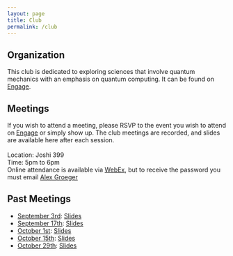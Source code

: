 ```yaml
---
layout: page
title: Club
permalink: /club
---
```


## Organization
This club is dedicated to exploring sciences that involve quantum mechanics with an emphasis on quantum computing. It can be found on [Engage](https://wright.campuslabs.com/engage/organization/wsuquantum).

## Meetings
If you wish to attend a meeting, please RSVP to the event you wish to attend on [Engage](https://wright.campuslabs.com/engage/organization/wsuquantum/events) or simply show up. The club meetings are recorded, and slides are available here after each session.<br /><br />
Location: Joshi 399 <br />
Time: 5pm to 6pm <br />
Online attendance is available via [WebEx](https://wright.webex.com/wright/j.php?MTID=m9fdb22584d57416bb50169f029b4fdf5), but to receive the password you must email [Alex Groeger](groeger.2@wright.edu)<br /> <!---Password is WSUQSF24-->

## Past Meetings

- [September    3rd](https://wright.campuslabs.com/engage/event/10273676): [Slides](https://raidermailwright-my.sharepoint.com/:p:/g/personal/groeger_2_wright_edu/EQOdpAg7OndNp7uw2EaAn7wBMcaf9ozBT0Xu8fb5CbmAQQ?e=sY3HVq)
- [September    17th](https://wright.campuslabs.com/engage/event/10273677): [Slides](https://raidermailwright-my.sharepoint.com/:p:/g/personal/groeger_2_wright_edu/EYGdED6wQlFArDAAPueNOk0BT9MwHPjumJQH4JDRwPJGOw?e=o90TOf)
- [October      1st](https://wright.campuslabs.com/engage/event/10273678): [Slides](https://raidermailwright-my.sharepoint.com/:p:/g/personal/groeger_2_wright_edu/EQuETrLFrAdCgcHClvJ6aJkBvmlCvKBGnw5KUIJEgfDQHw?e=abz83G)
- [October      15th](https://wright.campuslabs.com/engage/event/10273679): [Slides](https://raidermailwright-my.sharepoint.com/:p:/g/personal/groeger_2_wright_edu/EY0bAQqWQIhDgASwwcWXIlsBHgnuOUB46cbvRSFT34734Q?e=yK7fQv)
- [October      29th](https://wright.campuslabs.com/engage/event/10273680): [Slides](https://raidermailwright-my.sharepoint.com/:p:/g/personal/groeger_2_wright_edu/EeLlhlP_OHNNp-amQ7nv-J8BXpBrCt9nMxEId5thbpXeBw?e=TaeZ9m)